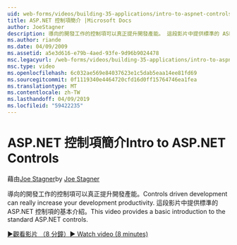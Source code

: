 ```yaml
---
uid: web-forms/videos/building-35-applications/intro-to-aspnet-controls
title: ASP.NET 控制項簡介 |Microsoft Docs
author: JoeStagner
description: 導向的開發工作的控制項可以真正提升開發產能。 這段影片中提供標準的 ASP.NET 控制項的基本介紹。
ms.author: riande
ms.date: 04/09/2009
ms.assetid: a5e3d616-e79b-4aed-93fe-9d96b9024478
msc.legacyurl: /web-forms/videos/building-35-applications/intro-to-aspnet-controls
msc.type: video
ms.openlocfilehash: 6c032ae569e84037623e1c5dab5eaa14ee81fd69
ms.sourcegitcommit: 0f1119340e4464720cfd16d0ff15764746ea1fea
ms.translationtype: MT
ms.contentlocale: zh-TW
ms.lasthandoff: 04/09/2019
ms.locfileid: "59422235"
---
```

# <a name="intro-to-aspnet-controls"></a><span data-ttu-id="3a862-104">ASP.NET 控制項簡介</span><span class="sxs-lookup"><span data-stu-id="3a862-104">Intro to ASP.NET Controls</span></span>

<span data-ttu-id="3a862-105">藉由[Joe Stagner](https://github.com/JoeStagner)</span><span class="sxs-lookup"><span data-stu-id="3a862-105">by [Joe Stagner](https://github.com/JoeStagner)</span></span>

<span data-ttu-id="3a862-106">導向的開發工作的控制項可以真正提升開發產能。</span><span class="sxs-lookup"><span data-stu-id="3a862-106">Controls driven development can really increase your development productivity.</span></span> <span data-ttu-id="3a862-107">這段影片中提供標準的 ASP.NET 控制項的基本介紹。</span><span class="sxs-lookup"><span data-stu-id="3a862-107">This video provides a basic introduction to the standard ASP.NET controls.</span></span>

[<span data-ttu-id="3a862-108">&#9654;觀看影片 （8 分鐘）</span><span class="sxs-lookup"><span data-stu-id="3a862-108">&#9654; Watch video (8 minutes)</span></span>](https://channel9.msdn.com/Blogs/ASP-NET-Site-Videos/intro-to-aspnet-controls)
